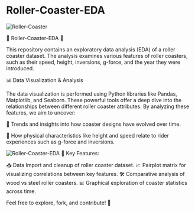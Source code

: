 # Roller-Coaster-EDA

![Roller-Coaster](https://github.com/tanvirfau/Roller-Coaster-EDA/blob/main/roller-coaster.jpg)



🎢 Roller-Coaster-EDA 🎢

This repository contains an exploratory data analysis (EDA) of a roller coaster dataset. The analysis examines various features of roller coasters, such as their speed, height, inversions, g-force, and the year they were introduced.

📊 Data Visualization & Analysis

The data visualization is performed using Python libraries like Pandas, Matplotlib, and Seaborn. These powerful tools offer a deep dive into the relationships between different roller coaster attributes. By analyzing these features, we aim to uncover:

🌟 Trends and insights into how coaster designs have evolved over time.

🚀 How physical characteristics like height and speed relate to rider experiences such as g-force and inversions.

![Roller-Coaster-EDA](https://github.com/tanvirfau/Roller-Coaster-EDA-/blob/main/pairplot.png)
🔑 Key Features:

📥 Data Import and cleanup of roller coaster dataset.
📈 Pairplot matrix for visualizing correlations between key features.
🛠️ Comparative analysis of wood vs steel roller coasters.
📊 Graphical exploration of coaster statistics across time.

Feel free to explore, fork, and contribute! 🚀
